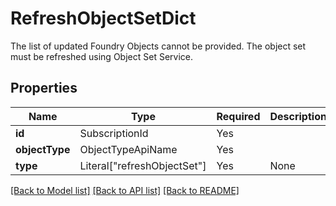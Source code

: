 # RefreshObjectSetDict

The list of updated Foundry Objects cannot be provided. The object set must be refreshed using Object Set Service.


## Properties
| Name | Type | Required | Description |
| ------------ | ------------- | ------------- | ------------- |
**id** | SubscriptionId | Yes |  |
**objectType** | ObjectTypeApiName | Yes |  |
**type** | Literal["refreshObjectSet"] | Yes | None |


[[Back to Model list]](../../../README.md#models-v2-link) [[Back to API list]](../../../README.md#apis-v2-link) [[Back to README]](../../../README.md)

